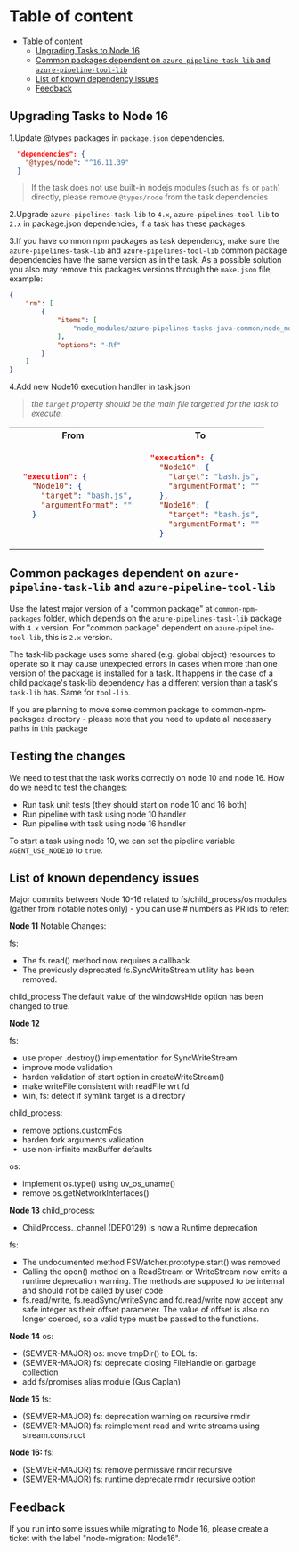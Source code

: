 # Table of content

- [Table of content](#table-of-content)
  - [Upgrading Tasks to Node 16](#upgrading-tasks-to-node-16)
  - [Common packages dependent on `azure-pipeline-task-lib` and `azure-pipeline-tool-lib`](#common-packages-dependent-on-azure-pipeline-task-lib-and-azure-pipeline-tool-lib)
  - [List of known dependency issues](#list-of-known-dependency-issues)
  - [Feedback](#feedback)

## Upgrading Tasks to Node 16

1.Update @types packages in `package.json` dependencies.

```json
  "dependencies": {
    "@types/node": "^16.11.39"
  }
```

> If the task does not use built-in nodejs modules (such as `fs` or `path`) directly, please remove `@types/node` from the task dependencies

2.Upgrade `azure-pipelines-task-lib` to `4.x`, `azure-pipelines-tool-lib` to `2.x` in package.json dependencies, If a task has these packages.

3.If you have common npm packages as task dependency, make sure the `azure-pipelines-task-lib` and `azure-pipelines-tool-lib` common package dependencies have the same version as in the task.
As a possible solution you also may remove this packages versions through the `make.json` file, example:

```json
{
    "rm": [
        {
            "items": [
                "node_modules/azure-pipelines-tasks-java-common/node_modules/azure-pipelines-task-lib",
            ],
            "options": "-Rf"
        }
    ]
}
```

4.Add new Node16 execution handler in task.json
   > _the `target` property should be the main file targetted for the task to execute._

<table>
<tr>
<th>From</th>
<th>To</th>
</tr>
<tr>
<td>

```json
  "execution": {
    "Node10": {
      "target": "bash.js",
      "argumentFormat": ""
    }
```

</td>
<td>

```json
  "execution": {
    "Node10": {
      "target": "bash.js",
      "argumentFormat": ""
    },
    "Node16": {
      "target": "bash.js",
      "argumentFormat": ""
    }
```

</td>
</tr>
</table>

## Common packages dependent on `azure-pipeline-task-lib` and `azure-pipeline-tool-lib`

Use the latest major version of a "common package" at `common-npm-packages` folder, which depends on the `azure-pipelines-task-lib` package with `4.x` version. For "common package" dependent on `azure-pipeline-tool-lib`, this is `2.x` version.

The task-lib package uses some shared (e.g. global object) resources to operate so it may cause unexpected errors in cases when more than one version of the package is installed for a task. It happens in the case of a child package's task-lib dependency has a different version than a task's `task-lib` has. Same for `tool-lib`.

If you are planning to move some common package to common-npm-packages directory - please note that you need to update all necessary paths in this package

## Testing the changes

We need to test that the task works correctly on node 10 and node 16.
How do we need to test the changes:

- Run task unit tests (they should start on node 10 and 16 both)
- Run pipeline with task using node 10 handler
- Run pipeline with task using node 16 handler

To start a task using node 10, we can set the pipeline variable `AGENT_USE_NODE10` to `true`.

## List of known dependency issues

Major commits between Node 10-16 related to fs/child_process/os modules (gather from notable notes only) - you can use # numbers as PR ids to refer:

**Node 11**
Notable Changes:

fs:

- The fs.read() method now requires a callback.
- The previously deprecated fs.SyncWriteStream utility has been removed.

child_process
The default value of the windowsHide option has been changed to true.

**Node 12**

fs:

- use proper .destroy() implementation for SyncWriteStream
- improve mode validation
- harden validation of start option in createWriteStream()
- make writeFile consistent with readFile wrt fd
- win, fs: detect if symlink target is a directory

child_process:

- remove options.customFds
- harden fork arguments validation
- use non-infinite maxBuffer defaults

os:

- implement os.type() using uv_os_uname()
- remove os.getNetworkInterfaces()

**Node 13**
child_process:

- ChildProcess._channel (DEP0129) is now a Runtime deprecation

fs:

- The undocumented method FSWatcher.prototype.start() was removed
- Calling the open() method on a ReadStream or WriteStream now emits a runtime deprecation warning. The methods are supposed to be internal and should not be called by user code
- fs.read/write, fs.readSync/writeSync and fd.read/write now accept any safe integer as their offset parameter. The value of offset is also no longer coerced, so a valid type must be passed to the functions.

**Node 14**
os:

- (SEMVER-MAJOR) os: move tmpDir() to EOL
fs:
- (SEMVER-MAJOR) fs: deprecate closing FileHandle on garbage collection
- add fs/promises alias module (Gus Caplan)

**Node 15**
fs:

- (SEMVER-MAJOR) fs: deprecation warning on recursive rmdir
- (SEMVER-MAJOR) fs: reimplement read and write streams using stream.construct

**Node 16:**
fs:

- (SEMVER-MAJOR) fs: remove permissive rmdir recursive
- (SEMVER-MAJOR) fs: runtime deprecate rmdir recursive option

## Feedback

If you run into some issues while migrating to Node 16, please create a ticket with the label "node-migration: Node16".
